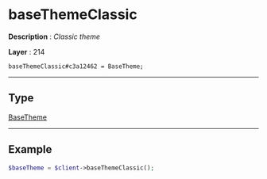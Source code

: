 # baseThemeClassic

**Description** : *Classic theme*

**Layer** : 214

```tl
baseThemeClassic#c3a12462 = BaseTheme;
```

---

## Type

[BaseTheme](type/BaseTheme)

---

## Example

```php
$baseTheme = $client->baseThemeClassic();
```